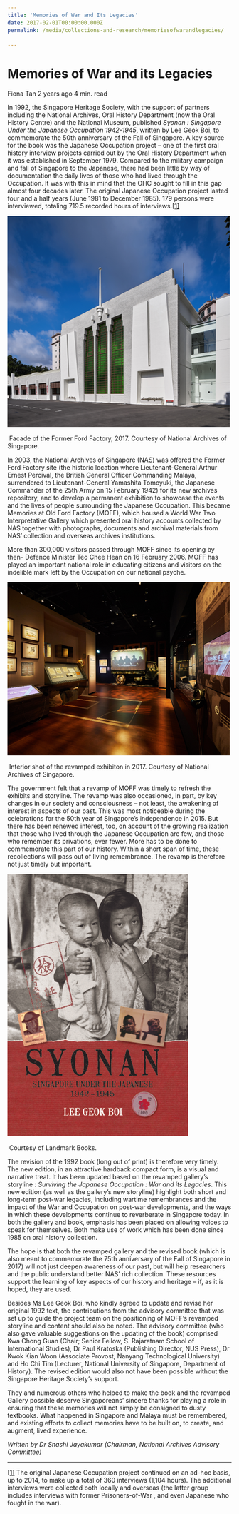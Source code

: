 ```yaml
---
title: 'Memories of War and Its Legacies'
date: 2017-02-01T00:00:00.000Z
permalink: /media/collections-and-research/memoriesofwarandlegacies/

---
```



# Memories of War and its Legacies

Fiona Tan 2 years ago 4 min. read

In 1992, the Singapore Heritage Society, with the support of partners including the National Archives, Oral History Department (now the Oral History Centre) and the National Museum, published *Syonan : Singapore Under the Japanese Occupation 1942-1945*, written by Lee Geok Boi, to commemorate the 50th anniversary of the Fall of Singapore. A key source for the book was the Japanese Occupation project –  one of the first oral history interview  projects carried out by the Oral History Department when it was established  in September 1979. Compared to the military campaign and fall of Singapore to the Japanese, there had been little by way of documentation the daily lives of those who had lived through the Occupation. It was with this in mind that the OHC sought to fill in this gap almost four decades later. The original Japanese Occupation project lasted four and a half years (June 1981 to December 1985). 179 persons were interviewed, totaling 719.5 recorded hours of interviews.[[1\]](http://www.nas.gov.sg/blogs/offtherecord/memories-of-war-and-its-legacies/#_ftn1)

 

![img](/images/blogs/img_59aa3a3293cc5-500x473.png)

​					Facade of the Former Ford Factory, 2017. Courtesy of National Archives of Singapore.

In 2003, the National Archives of Singapore (NAS) was offered the Former Ford Factory site (the historic location where Lieutenant-General Arthur Ernest Percival, the British General Officer Commanding Malaya, surrendered to Lieutenant-General Yamashita Tomoyuki, the Japanese Commander of the 25th Army on 15 February 1942) for its new archives repository, and to develop a permanent exhibition to showcase the events and the lives of people surrounding the Japanese Occupation. This became Memories at Old Ford Factory (MOFF),  which housed a World War Two Interpretative Gallery which  presented oral history accounts collected by NAS together with photographs, documents and archival materials from NAS’ collection and overseas archives institutions.

More than 300,000 visitors passed through MOFF since its opening by then- Defence Minister Teo Chee Hean on 16 February 2006. MOFF has played an important national role in educating citizens and visitors on the indelible mark left by the Occupation on our national psyche.

![img](/images/blogs/img_59aa3a69cc189-500x388.png)

​			Interior shot of the revamped exhibiton in 2017. Courtesy of National Archives of Singapore.

The government felt that a revamp of MOFF was timely to refresh the exhibits and storyline.  The revamp was also occasioned, in part, by key changes in our society and consciousness – not least, the awakening of interest in aspects of our past. This was most noticeable during the celebrations for the 50th year of Singapore’s independence in 2015. But there has been renewed interest, too, on account of the growing realization that those who lived through the Japanese Occupation are few, and those who remember its privations, ever fewer. More has to be done to commemorate this part of our history. Within a short span of time, these recollections will pass out of living remembrance. The revamp is therefore not just timely but important.

![img](/images/blogs/img_59aa3b155df70.png)

​																	Courtesy of Landmark Books.

The revision of the 1992 book (long out of print) is therefore very timely. The new edition, in an attractive hardback compact form, is a visual and narrative treat. It has been updated based on the revamped gallery’s storyline : *Surviving the Japanese Occupation : War and its Legacies*.  This new edition (as well as the gallery’s new storyline) highlight both short and long-term post-war legacies, including wartime remembrances and the impact of the War and Occupation on post-war developments, and the ways in which these developments continue to reverberate in Singapore today. In both the gallery and book, emphasis has been placed on allowing voices to speak for themselves.  Both make use of work which has been done since 1985 on oral history collection.

The hope is that both the revamped gallery and the revised book (which is also meant to commemorate the 75th anniversary of the Fall of Singapore in 2017) will not just deepen awareness of our past, but will help researchers and the public understand better NAS’ rich collection. These resources support the learning of key aspects of our history and heritage – if, as it is hoped, they are used.

Besides Ms Lee Geok Boi, who kindly agreed to update and revise her original 1992 text, the contributions from the advisory committee that was set up to guide the project team on the positioning of MOFF’s revamped storyline and content should also be noted.  The advisory committee (who also gave valuable suggestions on the updating of the book) comprised Kwa Chong Guan (Chair; Senior Fellow, S. Rajaratnam School of International Studies), Dr Paul Kratoska (Publishing Director, NUS Press), Dr Kwok Kian Woon (Associate Provost, Nanyang Technological University) and Ho Chi Tim  (Lecturer, National University of Singapore,  Department of History). The revised edition would also not have been possible without the Singapore Heritage Society’s support.

They and numerous others who helped to make the book and the revamped Gallery possible deserve Singaporeans’ sincere thanks for playing a role in ensuring that these memories will not simply be consigned to dusty textbooks. What happened in Singapore and Malaya must be remembered, and existing efforts to collect memories have to be built on, to create, and augment, lived experience.

*Written by Dr Shashi Jayakumar (Chairman, National Archives Advisory Committee)*

------

[[1\]](http://www.nas.gov.sg/blogs/offtherecord/memories-of-war-and-its-legacies/#_ftnref1) The original Japanese Occupation project continued on an ad-hoc basis, up to 2014, to make up a total of 360 interviews (1,104 hours). The additional interviews were collected both locally and overseas (the latter group includes interviews with former Prisoners-of-War , and even Japanese who fought in the war).